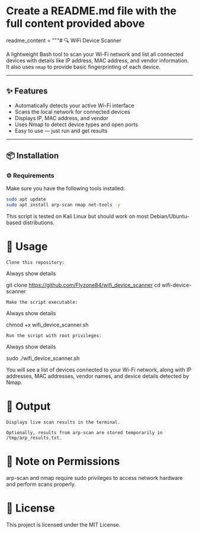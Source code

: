 # Create a README.md file with the full content provided above

readme_content = """# 🔍 WiFi Device Scanner

A lightweight Bash tool to scan your Wi-Fi network and list all connected devices with details like IP address, MAC address, and vendor information. It also uses `nmap` to provide basic fingerprinting of each device.

---

## ✨ Features

- Automatically detects your active Wi-Fi interface
- Scans the local network for connected devices
- Displays IP, MAC address, and vendor
- Uses Nmap to detect device types and open ports
- Easy to use — just run and get results

---

## 📦 Installation

### ⚙️ Requirements

Make sure you have the following tools installed:

```bash
sudo apt update
sudo apt install arp-scan nmap net-tools -y
```

This script is tested on Kali Linux but should work on most Debian/Ubuntu-based distributions.
# 🚀 Usage

    Clone this repository:

Always show details

git clone https://github.com/Flyzone84/wifi_device_scanner
cd wifi-device-scanner

    Make the script executable:

Always show details

chmod +x wifi_device_scanner.sh

    Run the script with root privileges:

Always show details

sudo ./wifi_device_scanner.sh

You will see a list of devices connected to your Wi-Fi network, along with IP addresses, MAC addresses, vendor names, and device details detected by Nmap.
# 📁 Output

    Displays live scan results in the terminal.

    Optionally, results from arp-scan are stored temporarily in /tmp/arp_results.txt.

# 🔐 Note on Permissions

arp-scan and nmap require sudo privileges to access network hardware and perform scans properly.
# 📜 License

This project is licensed under the MIT License.



